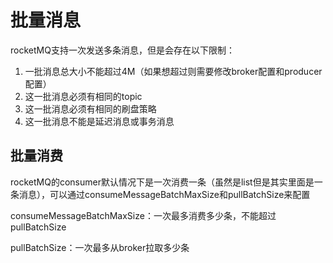 # 批量消息

rocketMQ支持一次发送多条消息，但是会存在以下限制：

1. 一批消息总大小不能超过4M（如果想超过则需要修改broker配置和producer配置）
2. 这一批消息必须有相同的topic
3. 这一批消息必须有相同的刷盘策略
4. 这一批消息不能是延迟消息或事务消息

## 批量消费

rocketMQ的consumer默认情况下是一次消费一条（虽然是list但是其实里面是一条消息），可以通过consumeMessageBatchMaxSize和pullBatchSize来配置

consumeMessageBatchMaxSize：一次最多消费多少条，不能超过pullBatchSize

pullBatchSize：一次最多从broker拉取多少条

